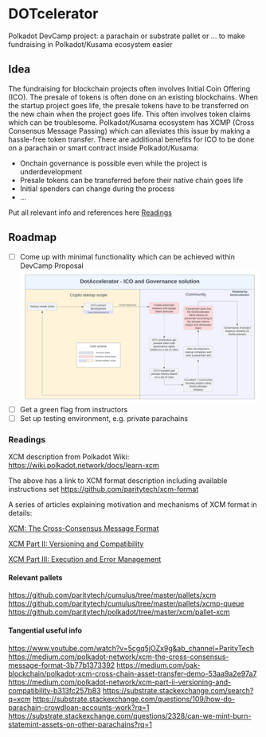 # DOTcelerator
Polkadot DevCamp project: a parachain or substrate pallet or ... to make fundraising in Polkadot/Kusama ecosystem easier

## Idea
The fundraising for blockchain projects often involves Initial Coin Offering (ICO). The presale of tokens is often done on an existing blockchains. When the startup project goes life, the presale tokens have to be transferred on the new chain when the project goes life. This often involves token claims which can be troublesome. Polkadot/Kusama ecosystem has XCMP (Cross Consensus Message Passing) which can alleviates this issue by making a hassle-free token transfer. There are additional benefits for ICO to be done on a parachain or smart contract inside Polkadot/Kusama:
* Onchain governance is possible even while the project is underdevelopment
* Presale tokens can be transferred before their native chain goes life
* Initial spenders can change during the process
* ...

Put all relevant info and references here [Readings](#readings)


## Roadmap

- [ ] Come up with minimal functionality which can be achieved within DevCamp
Proposal 
![alt text](https://github.com/serkul/DOTcelerator/blob/master/System.png?raw=true)
- [ ] Get a green flag from instructors
- [ ] Set up testing environment, e.g. private parachains 

### Readings
XCM description from Polkadot Wiki:
https://wiki.polkadot.network/docs/learn-xcm

The above has a link to XCM format description including available instructions set https://github.com/paritytech/xcm-format

A series of articles explaining motivation and mechanisms of XCM format in details:

[XCM: The Cross-Consensus Message Format](https://medium.com/polkadot-network/xcm-the-cross-consensus-message-format-3b77b1373392)

[XCM Part II: Versioning and Compatibility](https://medium.com/polkadot-network/xcm-part-ii-versioning-and-compatibility-b313fc257b83) 

[XCM Part III: Execution and Error Management](https://medium.com/polkadot-network/xcm-part-iii-execution-and-error-management-ceb8155dd166)



#### Relevant pallets
https://github.com/paritytech/cumulus/tree/master/pallets/xcm
https://github.com/paritytech/cumulus/tree/master/pallets/xcmp-queue
https://github.com/paritytech/polkadot/tree/master/xcm/pallet-xcm


#### Tangential useful info

https://www.youtube.com/watch?v=5cgq5jOZx9g&ab_channel=ParityTech
https://medium.com/polkadot-network/xcm-the-cross-consensus-message-format-3b77b1373392
https://medium.com/oak-blockchain/polkadot-xcm-cross-chain-asset-transfer-demo-53aa9a2e97a7
https://medium.com/polkadot-network/xcm-part-ii-versioning-and-compatibility-b313fc257b83
https://substrate.stackexchange.com/search?q=xcm
https://substrate.stackexchange.com/questions/109/how-do-parachain-crowdloan-accounts-work?rq=1
https://substrate.stackexchange.com/questions/2328/can-we-mint-burn-statemint-assets-on-other-parachains?rq=1

